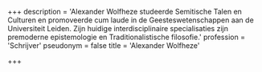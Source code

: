 +++
description = 'Alexander Wolfheze studeerde Semitische Talen en Culturen en promoveerde cum laude in de Geesteswetenschappen aan de Universiteit Leiden. Zijn huidige interdisciplinaire specialisaties zijn premoderne epistemologie en Traditionalistische filosofie.'
profession = 'Schrijver'
pseudonym = false
title = 'Alexander Wolfheze'

+++

